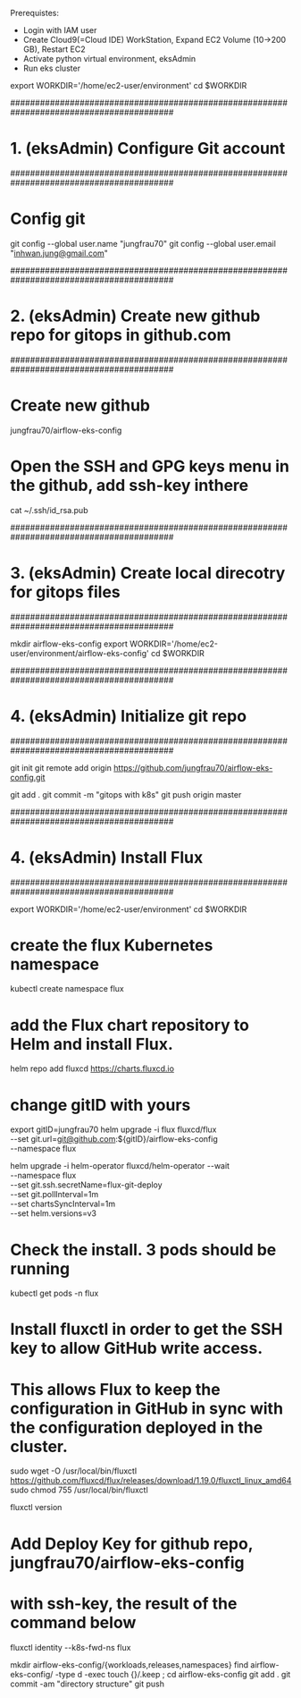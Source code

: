 Prerequistes:
- Login with IAM user
- Create Cloud9(=Cloud IDE) WorkStation, Expand EC2 Volume (10->200 GB), Restart EC2
- Activate python virtual environment, eksAdmin
- Run eks cluster

export WORKDIR='/home/ec2-user/environment'
cd $WORKDIR

#########################################################################################
# 1. (eksAdmin) Configure Git account
#########################################################################################

# Config git
git config --global user.name "jungfrau70"
git config --global user.email "inhwan.jung@gmail.com"


#########################################################################################
# 2. (eksAdmin) Create new github repo for gitops in github.com
#########################################################################################

# Create new github
jungfrau70/airflow-eks-config

# Open the SSH and GPG keys menu in the github, add ssh-key inthere
cat ~/.ssh/id_rsa.pub


#########################################################################################
# 3. (eksAdmin) Create local direcotry for gitops files
#########################################################################################

mkdir airflow-eks-config
export WORKDIR='/home/ec2-user/environment/airflow-eks-config'
cd $WORKDIR


#########################################################################################
# 4. (eksAdmin) Initialize git repo
#########################################################################################

git init
git remote add origin https://github.com/jungfrau70/airflow-eks-config.git

git add .
git commit -m "gitops with k8s"
git push origin master


#########################################################################################
# 4. (eksAdmin) Install Flux
#########################################################################################

export WORKDIR='/home/ec2-user/environment'
cd $WORKDIR

# create the flux Kubernetes namespace
kubectl create namespace flux

# add the Flux chart repository to Helm and install Flux.
helm repo add fluxcd https://charts.fluxcd.io

# change gitID with yours
export gitID=jungfrau70
helm upgrade -i flux fluxcd/flux \
--set git.url=git@github.com:${gitID}/airflow-eks-config \
--namespace flux

helm upgrade -i helm-operator fluxcd/helm-operator --wait \
--namespace flux \
--set git.ssh.secretName=flux-git-deploy \
--set git.pollInterval=1m \
--set chartsSyncInterval=1m \
--set helm.versions=v3

# Check the install. 3 pods should be running
kubectl get pods -n flux

# Install fluxctl in order to get the SSH key to allow GitHub write access. 
# This allows Flux to keep the configuration in GitHub in sync with the configuration deployed in the cluster.
sudo wget -O /usr/local/bin/fluxctl https://github.com/fluxcd/flux/releases/download/1.19.0/fluxctl_linux_amd64
sudo chmod 755 /usr/local/bin/fluxctl

fluxctl version

# Add Deploy Key for github repo, jungfrau70/airflow-eks-config 
# with ssh-key, the result of the command below
fluxctl identity --k8s-fwd-ns flux

mkdir airflow-eks-config/{workloads,releases,namespaces}
find airflow-eks-config/ -type d -exec touch {}/.keep \;
cd airflow-eks-config
git add .
git commit -am "directory structure"
git push

